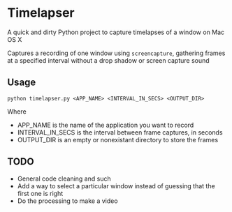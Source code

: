 Timelapser
==========

A quick and dirty Python project to capture timelapses of a window on Mac OS X

Captures a recording of one window using `screencapture`, gathering frames at a specified interval without a drop shadow or screen capture sound

Usage
-----

`python timelapser.py <APP_NAME> <INTERVAL_IN_SECS> <OUTPUT_DIR>`

Where
* APP_NAME is the name of the application you want to record
* INTERVAL_IN_SECS is the interval between frame captures, in seconds
* OUTPUT_DIR is an empty or nonexistant directory to store the frames

TODO
----

* General code cleaning and such
* Add a way to select a particular window instead of guessing that the first one is right
* Do the processing to make a video
